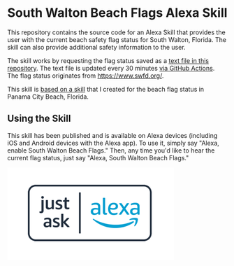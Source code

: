 # South Walton Beach Flags Alexa Skill

This repository contains the source code for an Alexa Skill that provides the user with the current beach safety flag status for South Walton, Florida. The skill can also provide additional safety information to the user.

The skill works by requesting the flag status saved as a [text file in this repository](/current-flag-status.txt). The text file is updated every 30 minutes [via GitHub Actions](/.github/workflows/populate-current-flag-status.yml). The flag status originates from https://www.swfd.org/.

This skill is [based on a skill](https://github.com/PaulRosenthal/Panama-City-Beach-Flags-Alexa-Skill) that I created for the beach flag status in Panama City Beach, Florida.

## Using the Skill

This skill has been published and is available on Alexa devices (including iOS and Android devices with the Alexa app). To use it, simply say "Alexa, enable South Walton Beach Flags." Then, any time you'd like to hear the current flag status, just say "Alexa, South Walton Beach Flags."

<a href="https://www.amazon.com/Paul-Rosenthal-South-Walton-Beach/dp/B0CDXPTZPR"><img src="/img/just-ask-alexa-skill-image.png" alt="Just Ask Alexa - South Walton Beach Flags Safety Skill" class="center"></a>
